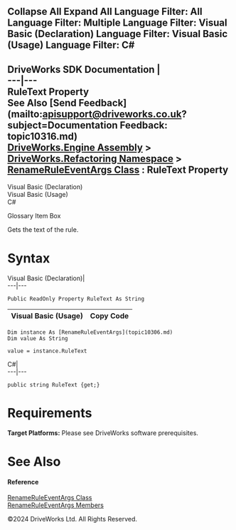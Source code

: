        

 Collapse All Expand All  Language Filter: All  Language Filter: Multiple  Language Filter: Visual Basic (Declaration) Language Filter: Visual Basic (Usage) Language Filter: C#  
---  
DriveWorks SDK Documentation  |   
---|---  
RuleText Property   
See Also [Send Feedback](mailto:apisupport@driveworks.co.uk?subject=Documentation Feedback: topic10316.md)  
[DriveWorks.Engine Assembly](topic2156.md) > [DriveWorks.Refactoring Namespace](topic10266.md) > [RenameRuleEventArgs Class](topic10306.md) : RuleText Property  
---  
  
Visual Basic (Declaration)    
Visual Basic (Usage)    
C# 

Glossary Item Box

Gets the text of the rule. 

# Syntax

Visual Basic (Declaration)|   
---|---  
      
    
    Public ReadOnly Property RuleText As String  
  
Visual Basic (Usage)| Copy Code  
---|---  
      
    
    Dim instance As [RenameRuleEventArgs](topic10306.md)
    Dim value As String
     
    value = instance.RuleText  
  
C#|   
---|---  
      
    
    public string RuleText {get;}  
  
# Requirements

**Target Platforms:** Please see DriveWorks software prerequisites.

# See Also

#### Reference

[RenameRuleEventArgs Class](topic10306.md)   
[RenameRuleEventArgs Members](topic10307.md)

©2024 DriveWorks Ltd. All Rights Reserved.
